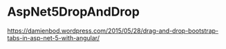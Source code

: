 # AspNet5DropAndDrop

https://damienbod.wordpress.com/2015/05/28/drag-and-drop-bootstrap-tabs-in-asp-net-5-with-angular/
